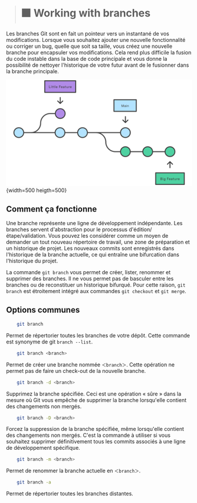 > # ⬛ Working with branches

Les branches Git sont en fait un pointeur vers un instantané de vos modifications. Lorsque vous souhaitez ajouter une nouvelle fonctionnalité ou corriger un bug, quelle que soit sa taille, vous créez une nouvelle branche pour encapsuler vos modifications. Cela rend plus difficile la fusion du code instable dans la base de code principale et vous donne la possibilité de nettoyer l'historique de votre futur avant de le fusionner dans la branche principale.

![1](Images/2.svg){width=500 heigth=500}

## Comment ça fonctionne

Une branche représente une ligne de développement indépendante. Les branches servent d'abstraction pour le processus d'édition/étape/validation. Vous pouvez les considérer comme un moyen de demander un tout nouveau répertoire de travail, une zone de préparation et un historique de projet. Les nouveaux commits sont enregistrés dans l'historique de la branche actuelle, ce qui entraîne une bifurcation dans l'historique du projet.

La commande ``git branch`` vous permet de créer, lister, renommer et supprimer des branches. Il ne vous permet pas de basculer entre les branches ou de reconstituer un historique bifurqué. Pour cette raison, ``git branch`` est étroitement intégré aux commandes ``git checkout`` et ``git merge``.


## Options communes

```bash
    git branch
```
Permet de répertorier toutes les branches de votre dépôt. Cette commande est synonyme de git ``branch --list``.
```bash
    git branch <branch>
```
Permet de créer une branche nommée ``＜branch＞``. Cette opération ne permet pas de faire un check-out de la nouvelle branche.
```bash
    git branch -d <branch>
```
Supprimez la branche spécifiée. Ceci est une opération « sûre » dans la mesure où Git vous empêche de supprimer la branche lorsqu'elle contient des changements non mergés.

```bash
    git branch -D <branch>
```
Forcez la suppression de la branche spécifiée, même lorsqu'elle contient des changements non mergés. C'est la commande à utiliser si vous souhaitez supprimer définitivement tous les commits associés à une ligne de développement spécifique.

```bash
    git branch -m <branch>
```
Permet de renommer la branche actuelle en ``＜branch＞``.
```bash
    git branch -a
```
Permet de répertorier toutes les branches distantes.
